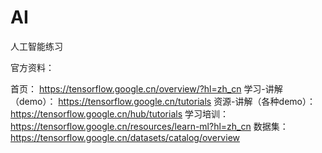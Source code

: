 # AI
人工智能练习

官方资料：

首页： https://tensorflow.google.cn/overview/?hl=zh_cn
学习-讲解（demo）： https://tensorflow.google.cn/tutorials
资源-讲解（各种demo）： https://tensorflow.google.cn/hub/tutorials
学习培训： https://tensorflow.google.cn/resources/learn-ml?hl=zh_cn
数据集：https://tensorflow.google.cn/datasets/catalog/overview
